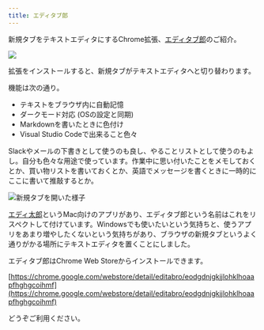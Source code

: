 ```yaml
---
title: エディタブ郎
---
```

新規タブをテキストエディタにするChrome拡張、[エディタブ郎](https://chrome.google.com/webstore/detail/editabro/eodgdnjgkjjlohklhoaapfhghgcoihmf)のご紹介。

![](https://lh3.googleusercontent.com/docs/AG8NV2YgWW43lh1vuEToMtcQHAoN5iaWVwfeCfecNlj-gc9vScpNQa-W9ouNpr9FQ_9E7RowaKorRoEvVxAd8NfDlmGKLuh7rh52mvVbMbmYSNAAYn_SSidC5x4brv8zxJngAxhG01DRK6IAehPpMPWCozEtD8Ekp6yw7cYVqhQBNquzQsjDS55f3HrRmSSuaCbrymk3lKXVjn0WO9p6xcaLWb-ALDeCzz6harWbiCqwJkLVdCulVpKdtPO4BJXoR4CY5Lq5qu-753OsTnrIurIv63p1uWNhv8GfTSYyf3ekloM6TkcJoREIawMBUI9os2Pm7DwNgH71CSS8ys1iHaG1ZVRXxGZ8mLWvN8UttkJ_onnl-x1l9Z4XHFSLFd_C-HBHSKEDH-FksYGl357ZK79iEgGo64fjMRLbADz5wKZRX-565mNPC1DNbNPNeTcHZQ56b5qZui8g_dmEOLt5AguNg7rnKScceA1zEkrha2lxhXau6rG7gUclY6-DnT6yCzofkmtAvOQtQQplheOvKa1S6cd70JXNoxOPEFF8URXvzzcel3459pO6MwSRgltVEkVoXiko3KxHWqfnogcB1l41nWhOuXtQTMJaqCADPTLyJa0LhU9AomnsywsSFc9UmDUnmJSsj64Sat8UlQEK92zO1QiulRnB6D9xdBMXMZNrptM8fjzoRs6HoC0yR0oV-wiY5Vn9ZePcwNN087H7jINBy0ZtnbMUGhkQeZK-4dHHi6kMpPWo_z1sHWuFtzdU_iEktv18B8-_oGbaPOG0VI-rMWJ4_tcGdXizLKdVv5U_s3SQWTE78QFaSvkXKRbo__ZMjEVDIa4Zky-FjRnGTBcQJECJXptAezgMKi6QEX8m5yuUXNUMy3-JmvWelLpKJtKgZ_2Qhz-yuwVDcajsSeduHp0MzbYRhp3vY4qspEJIXc-0TQmm8ZPktmtSFtu5J1QeuaYK6w1vKQEkpCTJwx5Umbt7F3Xnwm8OEy36LgVNZewI_5NsDF1LwxwBbmzFDxYAkdxan0w8lIy66NHrPiTyEYyAXHE5SQAfQdolA43kY_l_OJUEzwq4KcaetADcA0T5RZbynn5BNbXgTcd4JlAfMBHkZmrsLG-r9f8ugdKP6CN4ijbUnakdZkt3m3otm3tiCnrvQTkmX-QoDykEfqc8Ihh0udchEEg9Cyvs94R35cXSCSnCUL9C34-keCNWZaUEqCp5cQs6FB3c9-AVLZJhX34OlUwzvcFioqa9xeOzUSvx_FljcQ)

拡張をインストールすると、新規タブがテキストエディタへと切り替わります。

機能は次の通り。

*   テキストをブラウザ内に自動記憶
*   ダークモード対応 (OSの設定と同期)
*   Markdownを書いたときに色付け
*   Visual Studio Codeで出来ること色々

Slackやメールの下書きとして使うのも良し、やることリストとして使うのもよし。自分も色々な用途で使っています。作業中に思い付いたことをメモしておくとか、買い物リストを書いておくとか、英語でメッセージを書くときに一時的にここに書いて推敲するとか。

![](https://lh3.googleusercontent.com/docs/AG8NV2Z-wgT6ZsIGMZhcqwvG-DwSqUxO-q4ik9oOuull2aFKwsVz76lOnQvzmpGWRNIHFVwTJ4f_vq1d28-hWZPJ1aPqf2up1dW70tYcPpxLoNvUdjARGxOII3sq7N9PRGBSAWUQR_PuelH6RknNuVa6VQ05dARadT6N8tXw5zmawrt3KIdi-p2lNjVjBGy82-iky5Cn8_etwX_PM4khpGs57CBV7OVyvWFKIIeQGVwiNPLlE_PFSZCVqbf9_35FfJNCCQO8uEe3ovju-3HiX4ugBbKJQL0GUyDOWxab_1mYlRCzuNne-ssGu8yClzgSpIl0W2QX-jxzvkzvSVhhUE3mngzosSuhBFwwLmbuZGlcg7xThjsdVmuDIUETcMTKuht7tkEQ2-YAsiatO0SUQhAYSnsRUuz1B0HxS7YY_H2RZ5X3mLTDZ2Mfn773Zz2RxXOuIYB_PXT81kd4n_iExh9OViPSrChZxMxQQ-Tc3gpAMkJbfeKR6HZtRo8BQBhLjfI-LN5PHQLlIzyppF2_KvQUxs9kfMsoWVBoYO24zL5UVDAriaqf6KdS80GZD_0XM8dtsXQAoXMNQl1VuHjVnwykEMrzxZTCwTq0t2CO4D3XCoxav8APVHOm7IF3FmtK72T-sYhimBwXEsGxko2RFul6Bp4We2ipUIsIeVUV-_hn5qcxLKzRCS8esjsvhcA2iO6Lv-q77Ij7WDPpaaztjmJcGAzA7J7IcvVuWtYGOcgYaaNdSPDYluD6tdFk020xDvpRhnOE9hS2Zfm4SiCpVprmI9ItP6QwyuEkpDhXoc-DvwnyFvkmaaZmqw-HQUM_Ck5QhTRnN7ShzsUs21Eoz7BneH6uyhNI8YSeR8mvpV7TEZ_1VqWmDYSUxGvcZguBnz9IG74m0Em0SecZ21Vx4e-gthEo_9EdKuVmiexHfeYx2mNvpbHqzVc_CF9zRwS7yVQuHw2bhahDHV4Xb1Asg1CVi7hCIPpNi0n2itdEXvrtmHrQUl3Ynmi77xCfdrzf3Bg9TYMjp98PJV9jHLpRerA1GHLnhCfBmILuvRp5_eAw8ErJ_n_gHRgwIpTgFPorC_26EGJ9g0FTBsAjKZvkJKLSVhPVeWqco6oOdUGj_uaXlPmSvrUUv98p7wDOhT0JKqbs3eb_WiMjxJ3XkxHcXC69QAaG_x3JcDqe_sPoR7FhCGJb_NTfy9YkmUqCLRsYyHbufGWBdoL4YYdlHcjYw1LlNfev_hooAZg_CO3dN13DXVsywO-dOw "新規タブを開いた様子")

[エディ太郎](https://editaro.com/)というMac向けのアプリがあり、エディタブ郎という名前はこれをリスペクトして付けています。Windowsでも使いたいという気持ちと、使うアプリをあまり増やしたくないという気持ちがあり、ブラウザの新規タブというよく通りがかる場所にテキストエディタを置くことにしました。

エディタブ郎はChrome Web Storeからインストールできます。

[https://chrome.google.com/webstore/detail/editabro/eodgdnjgkjjlohklhoaapfhghgcoihmf](https://chrome.google.com/webstore/detail/editabro/eodgdnjgkjjlohklhoaapfhghgcoihmf)

どうぞご利用ください。
